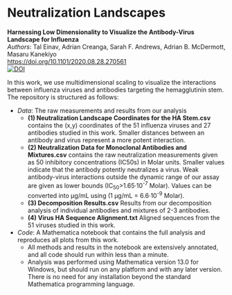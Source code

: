 # Neutralization Landscapes
**Harnessing Low Dimensionality to Visualize the Antibody-Virus Landscape for Influenza**<br/>
*Authors*: Tal Einav, Adrian Creanga, Sarah F. Andrews, Adrian B. McDermott, Masaru Kanekiyo<br/>
https://doi.org/10.1101/2020.08.28.270561<br/>
[![DOI](https://zenodo.org/badge/480516993.svg)](https://zenodo.org/badge/latestdoi/480516993)

In this work, we use multidimensional scaling to visualize the interactions between influenza viruses and antibodies targeting the hemagglutinin stem. The repository is structured as follows:
* *Data*: The raw measurements and results from our analysis
  * **(1) Neutralization Landscape Coordinates for the HA Stem.csv** contains the (x,y) coordinates of the 51 influenza viruses and 27 antibodies studied in this work. Smaller distances between an antibody and virus represent a more potent interaction.
  * **(2) Neutralization Data for Monoclonal Antibodies and Mixtures.csv** contains the raw neutralization measurements given as 50 inhibitory concentrations (IC50s) in Molar units. Smaller values indicate that the antibody potently neutralizes a virus. Weak antibody-virus interactions outside the dynamic range of our assay are given as lower bounds (IC<sub>50</sub>>1.65·10<sup>-7</sup> Molar). Values can be converted into μg/mL using (1 μg/mL = 6.6·10<sup>-9</sup> Molar).
  * **(3) Decomposition Results.csv** Results from our decomposition analysis of individual antibodies and mixtures of 2-3 antibodies.
  * **(4) Virus HA Sequence Alignment.txt** Aligned  sequences from the 51 viruses studied in this work.
* *Code*: A Mathematica notebook that contains the full analysis and reproduces all plots from this work.
  * All methods and results in the notebook are extensively annotated, and all code should run within less than a minute.
  * Analysis was performed using Mathematica version 13.0 for Windows, but should run on any platform and with any later version. There is no need for any installation beyond the standard Mathematica programming language.